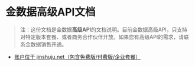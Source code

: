 # 金数据高级API文档

> 注：这份文档是金数据**高级API**的文档说明。目前金数据高级API，只支持对特定版本套餐、或者商务合作伙伴开放。如果您有高级API的需求，请联系金数据销售开通。

* [账户位于 jinshuju.net（包含免费版/付费版/企业套餐）](https://github.com/jinshuju/jinshuju-api-docs/blob/master/personal-api.md)


